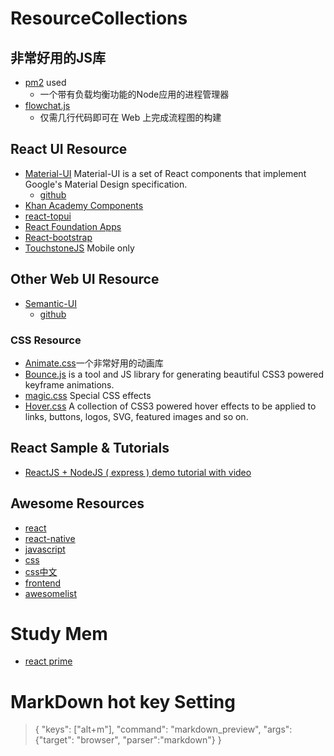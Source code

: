 # ResourceCollections
## 非常好用的JS库
- [pm2](http://pm2.keymetrics.io/) used
    + 一个带有负载均衡功能的Node应用的进程管理器
- [flowchat.js](http://flowchart.js.org/)
    + 仅需几行代码即可在 Web 上完成流程图的构建

## React UI Resource
- [Material-UI](http://www.material-ui.com/)
 Material-UI is a set of React components that implement Google's Material Design specification.
    + [github](https://github.com/callemall/material-ui)
- [Khan Academy Components](http://khan.github.io/react-components/#blur-input)
- [react-topui](https://github.com/kjda/react-topui)
- [React Foundation Apps](http://webrafter.com/opensource/react-foundation-apps/install)
- [React-bootstrap](http://react-bootstrap.github.io/)
- [TouchstoneJS](http://touchstonejs.io/)
 Mobile only

## Other Web UI Resource
- [Semantic-UI](http://semantic-ui.com/)
    + [github](https://github.com/semantic-org/semantic-ui/)
### CSS Resource
- [Animate.css](https://github.com/daneden/animate.css)一个非常好用的动画库
- [Bounce.js](https://github.com/tictail/bounce.js) is a tool and JS library for generating beautiful CSS3 powered keyframe animations. 
- [magic.css](https://github.com/miniMAC/magic) Special CSS effects
- [Hover.css](https://github.com/IanLunn/Hover) A collection of CSS3 powered hover effects to be applied to links, buttons, logos, SVG, featured images and so on.



## React Sample & Tutorials
- [ReactJS + NodeJS ( express ) demo tutorial with video](https://github.com/DavidWells/isomorphic-react-example)


## Awesome Resources
- [react](https://github.com/enaqx/awesome-react#react-general-resources)
- [react-native](https://github.com/jondot/awesome-react-native)
- [javascript](https://github.com/sorrycc/awesome-javascript)
- [css](https://github.com/sotayamashita/awesome-css)
- [css中文](https://github.com/jobbole/awesome-css-cn)
- [frontend](https://github.com/JingwenTian/awesome-frontend)
- [awesomelist](https://github.com/sindresorhus/awesome)

# Study Mem
- [react prime](https://github.com/mikechau/react-primer-draft)

# MarkDown hot key Setting
> { "keys": ["alt+m"], "command": "markdown_preview", "args": {"target": "browser", "parser":"markdown"} }
